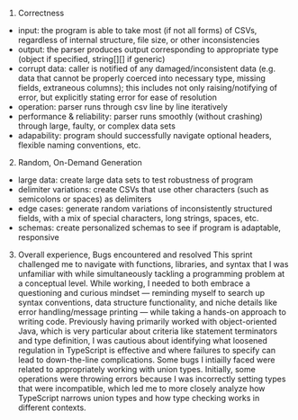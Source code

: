 1. Correctness
- input: the program is able to take most (if not all forms) of CSVs, regardless of internal structure, file size, or other inconsistencies
- output: the parser produces output corresponding to appropriate type (object if specified, string[][] if generic)
- corrupt data: caller is notified of any damaged/inconsistent data (e.g. data that cannot be properly coerced into necessary type, missing fields, extraneous columns); this includes not only raising/notifying of error, but explicitly stating error for ease of resolution
- operation: parser runs through csv line by line iteratively 
- performance & reliability: parser runs smoothly (without crashing) through large, faulty, or complex data sets
- adapability: program should successfully navigate optional headers, flexible naming conventions, etc. 

2. Random, On-Demand Generation
- large data: create large data sets to test robustness of program
- delimiter variations: create CSVs that use other characters (such as semicolons or spaces) as delimiters
- edge cases: generate random variations of inconsistently structured fields, with a mix of special characters, long strings, spaces, etc. 
- schemas: create personalized schemas to see if program is adaptable, responsive

3. Overall experience, Bugs encountered and resolved
This sprint challenged me to navigate with functions, libraries, and syntax that I was unfamiliar with while simultaneously tackling a programming problem at a conceptual level. While working, I needed to both embrace a questioning and curious mindset — reminding myself to search up syntax conventions, data structure functionality, and niche details like error handling/message printing — while taking a hands-on approach to writing code. Previously having primarily worked with object-oriented Java, which is very particular about criteria like statement terminators and type definition, I was cautious about identifying what loosened regulation in TypeScript is effective and where failures to specify can lead to down-the-line complications. Some bugs I intiailly faced were related to appropriately working with union types. Initially, some operations were throwing errors because I was incorrectly setting types that were incompatible, which led me to more closely analyze how TypeScript narrows union types and how type checking works in different contexts.

